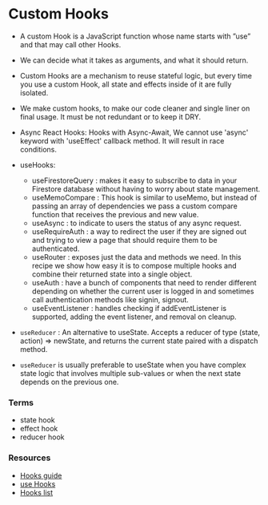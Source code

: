 # Custom Hooks

- A custom Hook is a JavaScript function whose name starts with ”use” and that may call other Hooks.
- We can decide what it takes as arguments, and what it should return.
- Custom Hooks are a mechanism to reuse stateful logic, but every time you use a custom Hook, all state and effects inside of it are fully isolated.
- We make custom hooks, to make our code cleaner and single liner on final usage. It must be not redundant or to keep it DRY.

- Async React Hooks: 
 Hooks with Async-Await, We cannot use 'async' keyword with 'useEffect' callback method. It will result in race conditions.

- useHooks:
    - useFirestoreQuery : makes it easy to subscribe to data in your Firestore database without having to worry about state management.
    - useMemoCompare : This hook is similar to useMemo, but instead of passing an array of dependencies we pass a custom compare function that receives the previous and new value.
    - useAsync :  to indicate to users the status of any async request. 
    - useRequireAuth : a way to redirect the user if they are signed out and trying to view a page that should require them to be authenticated.
    - useRouter : exposes just the data and methods we need. In this recipe we show how easy it is to compose multiple hooks and combine their returned state into a single object. 
    - useAuth : have a bunch of components that need to render different depending on whether the current user is logged in and sometimes call authentication methods like signin, signout.
    - useEventListener : handles checking if addEventListener is supported, adding the event listener, and removal on cleanup.

- `useReducer` : An alternative to useState. Accepts a reducer of type (state, action) => newState, and returns the current state paired with a dispatch method.

- `useReducer` is usually preferable to useState when you have complex state logic that involves multiple sub-values or when the next state depends on the previous one. 

### Terms

- state hook
- effect hook
- reducer hook

### Resources

- [Hooks guide](https://www.telerik.com/kendo-react-ui/react-hooks-guide/#toc-custom-react-hooks)
- [use Hooks](https://usehooks.com/)
- [Hooks list](https://github.com/rehooks/awesome-react-hooks)